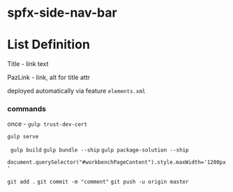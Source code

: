 # spfx-side-nav-bar


# List Definition 

Title - link text  

PazLink - link, alt for title attr

deployed automatically via feature `elements.xml`









### commands
once - `gulp trust-dev-cert`


`gulp serve`


` gulp build`
`gulp bundle --ship`
`gulp package-solution --ship`


`document.querySelector("#workbenchPageContent").style.maxWidth='1200px'`



`git add .`
`git commit -m "comment"`
`git push -u origin master`






